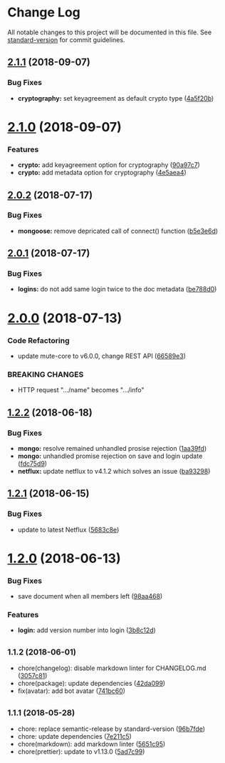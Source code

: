 # Change Log

All notable changes to this project will be documented in this file. See [standard-version](https://github.com/conventional-changelog/standard-version) for commit guidelines.

<a name="2.1.1"></a>
## [2.1.1](https://github.com/coast-team/mute-bot-storage/compare/v2.1.0...v2.1.1) (2018-09-07)


### Bug Fixes

* **cryptography:** set keyagreement as default crypto type ([4a5f20b](https://github.com/coast-team/mute-bot-storage/commit/4a5f20b))



<a name="2.1.0"></a>
# [2.1.0](https://github.com/coast-team/mute-bot-storage/compare/v2.0.2...v2.1.0) (2018-09-07)


### Features

* **crypto:** add keyagreement option for cryptography ([90a97c7](https://github.com/coast-team/mute-bot-storage/commit/90a97c7))
* **crypto:** add metadata option for cryptography ([4e5aea4](https://github.com/coast-team/mute-bot-storage/commit/4e5aea4))



<a name="2.0.2"></a>
## [2.0.2](https://github.com/coast-team/mute-bot-storage/compare/v2.0.1...v2.0.2) (2018-07-17)


### Bug Fixes

* **mongoose:** remove depricated call of connect() function ([b5e3e6d](https://github.com/coast-team/mute-bot-storage/commit/b5e3e6d))



<a name="2.0.1"></a>
## [2.0.1](https://github.com/coast-team/mute-bot-storage/compare/v2.0.0...v2.0.1) (2018-07-17)


### Bug Fixes

* **logins:** do not add same login twice to the doc metadata ([be788d0](https://github.com/coast-team/mute-bot-storage/commit/be788d0))



<a name="2.0.0"></a>
# [2.0.0](https://github.com/coast-team/mute-bot-storage/compare/v1.2.2...v2.0.0) (2018-07-13)


### Code Refactoring

* update mute-core to v6.0.0, change REST API ([66589e3](https://github.com/coast-team/mute-bot-storage/commit/66589e3))


### BREAKING CHANGES

* HTTP request ".../name"  becomes ".../info"



<a name="1.2.2"></a>
## [1.2.2](https://github.com/coast-team/mute-bot-storage/compare/v1.2.1...v1.2.2) (2018-06-18)


### Bug Fixes

* **mongo:** resolve remained unhandled prosise rejection ([1aa39fd](https://github.com/coast-team/mute-bot-storage/commit/1aa39fd))
* **mongo:** unhandled promise rejection on save and login update ([fdc75d9](https://github.com/coast-team/mute-bot-storage/commit/fdc75d9))
* **netflux:** update netflux to v4.1.2 which solves an issue ([ba93298](https://github.com/coast-team/mute-bot-storage/commit/ba93298))



<a name="1.2.1"></a>
## [1.2.1](https://github.com/coast-team/mute-bot-storage/compare/v1.2.0...v1.2.1) (2018-06-15)


### Bug Fixes

* update to latest Netflux ([5683c8e](https://github.com/coast-team/mute-bot-storage/commit/5683c8e))



<a name="1.2.0"></a>
# [1.2.0](https://github.com/coast-team/mute-bot-storage/compare/v1.1.2...v1.2.0) (2018-06-13)


### Bug Fixes

* save document when all members left ([98aa468](https://github.com/coast-team/mute-bot-storage/commit/98aa468))


### Features

* **login:** add version number into login ([3b8c12d](https://github.com/coast-team/mute-bot-storage/commit/3b8c12d))



<a name="1.1.2"></a>
## <small>1.1.2 (2018-06-01)</small>

* chore(changelog): disable markdown linter for CHANGELOG.md ([3057c81](https://github.com/coast-team/mute-bot-storage/commit/3057c81))
* chore(package): update dependencies ([42da099](https://github.com/coast-team/mute-bot-storage/commit/42da099))
* fix(avatar): add bot avatar ([741bc60](https://github.com/coast-team/mute-bot-storage/commit/741bc60))



<a name="1.1.1"></a>

## <small>1.1.1 (2018-05-28)</small>

- chore: replace semantic-release by standard-version ([96b7fde](https://github.com/coast-team/mute-bot-storage/commit/96b7fde))
- chore: update dependencies ([7e211c5](https://github.com/coast-team/mute-bot-storage/commit/7e211c5))
- chore(markdown): add markdown linter ([5651c95](https://github.com/coast-team/mute-bot-storage/commit/5651c95))
- chore(prettier): update to v1.13.0 ([5ad7c99](https://github.com/coast-team/mute-bot-storage/commit/5ad7c99))
